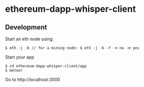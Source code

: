 # ethereum-dapp-whisper-client

## Development

Start an eth node using:

    $ eth -j -b // for a mining node: $ eth -j -b -f -n no -m yes

Start your app

    $ cd ethereum-dapp-whisper-client/app
    $ meteor

Go to http://localhost:3000
